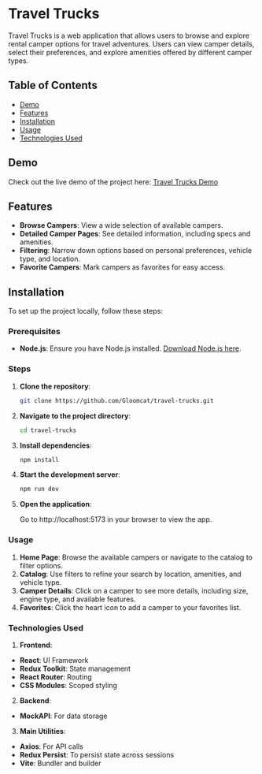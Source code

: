 # Travel Trucks

Travel Trucks is a web application that allows users to browse and explore rental camper options for travel adventures. Users can view camper details, select their preferences, and explore amenities offered by different camper types.

## Table of Contents

- [Demo](#demo)
- [Features](#features)
- [Installation](#installation)
- [Usage](#usage)
- [Technologies Used](#technologies-used)

## Demo

Check out the live demo of the project here: [Travel Trucks Demo](https://travel-trucks-gray.vercel.app/)

## Features

- **Browse Campers**: View a wide selection of available campers.
- **Detailed Camper Pages**: See detailed information, including specs and amenities.
- **Filtering**: Narrow down options based on personal preferences, vehicle type, and location.
- **Favorite Campers**: Mark campers as favorites for easy access.

## Installation

To set up the project locally, follow these steps:

### Prerequisites

- **Node.js**: Ensure you have Node.js installed. [Download Node.js here](https://nodejs.org/).

### Steps

1. **Clone the repository**:
   ```bash
   git clone https://github.com/Gloomcat/travel-trucks.git
   ```

2. **Navigate to the project directory**:
    ```bash
    cd travel-trucks
    ```

3. **Install dependencies**:
    ```bash
    npm install
    ```

4. **Start the development server**:
    ```bash
    npm run dev
    ```
5. **Open the application**:

    Go to http://localhost:5173 in your browser to view the app.

### Usage
1. **Home Page**: Browse the available campers or navigate to the catalog to filter options.
2. **Catalog**: Use filters to refine your search by location, amenities, and vehicle type.
3. **Camper Details**: Click on a camper to see more details, including size, engine type, and available features.
4. **Favorites**: Click the heart icon to add a camper to your favorites list.

### Technologies Used
1. **Frontend**:
- **React**: UI Framework
- **Redux Toolkit**: State management
- **React Router**: Routing
- **CSS Modules**: Scoped styling

2. **Backend**:
- **MockAPI**: For data storage

3. **Main Utilities**:
- **Axios**: For API calls
- **Redux Persist**: To persist state across sessions
- **Vite**: Bundler and builder
